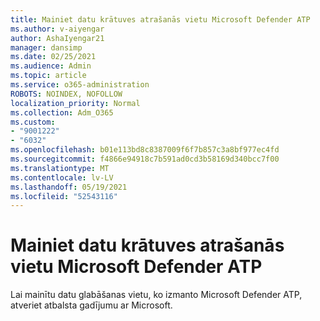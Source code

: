 ```yaml
---
title: Mainiet datu krātuves atrašanās vietu Microsoft Defender ATP
ms.author: v-aiyengar
author: AshaIyengar21
manager: dansimp
ms.date: 02/25/2021
ms.audience: Admin
ms.topic: article
ms.service: o365-administration
ROBOTS: NOINDEX, NOFOLLOW
localization_priority: Normal
ms.collection: Adm_O365
ms.custom:
- "9001222"
- "6032"
ms.openlocfilehash: b01e113bd8c8387009f6f7b857c3a8bf977ec4fd
ms.sourcegitcommit: f4866e94918c7b591ad0cd3b58169d340bcc7f00
ms.translationtype: MT
ms.contentlocale: lv-LV
ms.lasthandoff: 05/19/2021
ms.locfileid: "52543116"
---
```

# <a name="change-data-storage-location-for-microsoft-defender-atp"></a>Mainiet datu krātuves atrašanās vietu Microsoft Defender ATP

Lai mainītu datu glabāšanas vietu, ko izmanto Microsoft Defender ATP, atveriet atbalsta gadījumu ar Microsoft.
